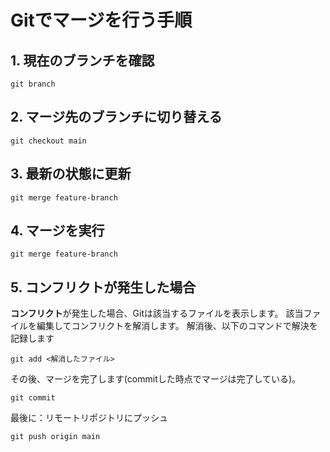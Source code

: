 # Gitでマージを行う手順

## 1. 現在のブランチを確認

```terminal
git branch
```

## 2. マージ先のブランチに切り替える

```terminal
git checkout main
```

## 3. 最新の状態に更新

```terminal
git merge feature-branch
```

## 4. マージを実行

```terminal
git merge feature-branch
```

## 5. コンフリクトが発生した場合

**コンフリクト**が発生した場合、Gitは該当するファイルを表示します。
該当ファイルを編集してコンフリクトを解消します。
解消後、以下のコマンドで解決を記録します

```terminal
git add <解消したファイル>
```

その後、マージを完了します(commitした時点でマージは完了している)。

```terminal
git commit
```

最後に：リモートリポジトリにプッシュ

```terminal
git push origin main
```
